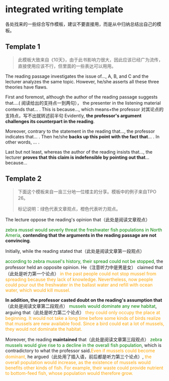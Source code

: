 # integrated writing template

各处找来的一些综合写作模板，建议不要直接用，而是从中归纳总结出自己的模板。

## Template 1

> 此模板大致来自《10天》，由于此书影响力很大，因此应该已经广为流传，直接使用应该不行，但里面的一些表达可以用用。

  The reading passage investigates the issue of...,  A, B, and C and the lecturer analyzes the same topic. However, he/she asserts all these three theories have flaws.  

First and foremost, although the author of the reading passage suggests that....( 阅读给出的支持点一到两句）， the presenter in the listening material contends that... . This is because..., which means+the professor 对其论点的支持点，写不出就转述前半句   Evidently,  **the professor's argument challenges its counterpart in the reading**.  

Moreover, contrary to the statement in the reading that..., the professor indicates that... . Then he/she **backs up this point with the fact that**... . In other words, ... .  

Last but not least, whereas the author of the reading insists that..., the lecturer **proves that this claim is indefensible  by pointing out that**... because... 



## Template 2

> 下面这个模板来自一亩三分地一位楼主的分享。模板中的例子来自TPO 26。
>
> 标记说明：绿色代表文章观点，橙色代表听力观点。

The lecture oppose the reading's opinion that（此处是阅读文章观点）

<font color = "green">zebra mussel would severly threat the freshwater fish populations in North Ameria</font>, **contending that the arguments in the reading passage are not convincing**.

Initially, while the reading stated that（此处是阅读文章第一段观点）

<font color = "green">according to zebra mussel's history, their spread could not be stopped</font>, the professor held an opposite opinion. He（注意听力中是男是女） claimed that（此处是听力第一个论点） <font color = "orange">in the past people could not stop mussel from spreading because they lack of knowledge. Nevertheless, now people could pour out the freshwater in the ballast water and refill with ocean water, which would kill mussel.</font>

**In addition, the professor casted doubt on the reading's assumption that**（此处是阅读文章第二段观点）<font color = "green"> mussels would dominate any new habitat</font>, arguing that（此处是听力第二个论点）<font color = "orange"> they could only occupy the place at beginning. It would not take a long time before some kinds of birds realize that mussels are new available food. Since a bird could eat a lot of mussels, they would not dominate the habitat.</font>

Moreover, the reading **maintained** that（此处是阅读文章第三段观点）<font color = "green"> zebra mussels would give rise to a decline in the overall fish population</font>, which is contradictory to what the professor said.<font color = "orange">Even if mussels could become dominant,</font> he argued（此处用了插入语，前后都是听力第三个论点）, <font color = "orange">the overall population would increase, as the existence of mussels would benefits other kinds of fish. For example, their waste could provide nutrient to bottom-feed fish, whose population would therefore grow.</font>